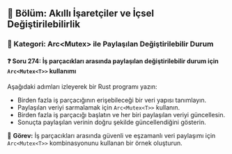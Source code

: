 ## 📘 Bölüm: Akıllı İşaretçiler ve İçsel Değiştirilebilirlik  
### 🔹 Kategori: Arc<Mutex<T>> ile Paylaşılan Değiştirilebilir Durum  
#### ❓ Soru 274: İş parçacıkları arasında paylaşılan değiştirilebilir durum için `Arc<Mutex<T>>` kullanımı

Aşağıdaki adımları izleyerek bir Rust programı yazın:

- Birden fazla iş parçacığının erişebileceği bir veri yapısı tanımlayın.
- Paylaşılan veriyi sarmalamak için `Arc<Mutex<T>>` kullanın.
- Birden fazla iş parçacığı başlatın ve her biri paylaşılan veriyi güncellesin.
- Sonuçta paylaşılan verinin doğru şekilde güncellendiğini gösterin.

🔧 **Görev:** İş parçacıkları arasında güvenli ve eşzamanlı veri paylaşımı için `Arc<Mutex<T>>` kombinasyonunu kullanan bir örnek oluşturun.

